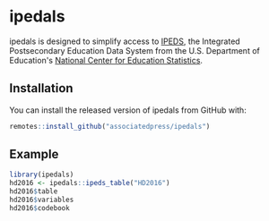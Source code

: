 # ipedals

ipedals is designed to simplify access to [IPEDS][], the Integrated
Postsecondary Education Data System from the U.S. Department of Education's
[National Center for Education Statistics][NCES].

[IPEDS]: https://nces.ed.gov/ipeds/
[NCES]: https://nces.ed.gov/

## Installation

You can install the released version of ipedals from GitHub with:

``` r
remotes::install_github("associatedpress/ipedals")
```

## Example

``` r
library(ipedals)
hd2016 <- ipedals::ipeds_table("HD2016")
hd2016$table
hd2016$variables
hd2016$codebook
```

